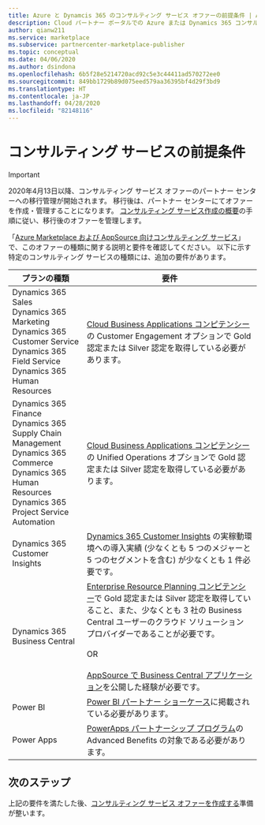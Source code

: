 ```yaml
---
title: Azure と Dynamcis 365 のコンサルティング サービス オファーの前提条件 | Azure Marketplace
description: Cloud パートナー ポータルでの Azure または Dynamics 365 コンサルティング サービス オファーの前提条件。
author: qianw211
ms.service: marketplace
ms.subservice: partnercenter-marketplace-publisher
ms.topic: conceptual
ms.date: 04/06/2020
ms.author: dsindona
ms.openlocfilehash: 6b5f28e5214720acd92c5e3c44411ad570272ee0
ms.sourcegitcommit: 849bb1729b89d075eed579aa36395bf4d29f3bd9
ms.translationtype: HT
ms.contentlocale: ja-JP
ms.lasthandoff: 04/28/2020
ms.locfileid: "82148116"
---
```

# <a name="consulting-service-prerequisites"></a>コンサルティング サービスの前提条件

>[!Important]
>2020年4月13日以降、コンサルティング サービス オファーのパートナー センターへの移行管理が開始されます。 移行後は、パートナー センターにてオファーを作成・管理することになります。 [コンサルティング サービス作成の概要](https://docs.microsoft.com/azure/marketplace/partner-center-portal/create-consulting-service-offer)の手順に従い、移行後のオファーを管理します。

「[Azure Marketplace および AppSource 向けコンサルティング サービス](../../consulting-services.md)」で、このオファーの種類に関する説明と要件を確認してください。  以下に示す特定のコンサルティング サービスの種類には、追加の要件があります。

| プランの種類 | 要件 |
|---------|---------|
| Dynamics 365 Sales <br> Dynamics 365 Marketing <br> Dynamics 365 Customer Service <br> Dynamics 365 Field Service <br> Dynamics 365 Human Resources |   [Cloud Business Applications コンピテンシー](https://partner.microsoft.com/membership/cloud-business-applications-competency)の Customer Engagement オプションで Gold 認定または Silver 認定を取得している必要があります。    | 
| Dynamics 365 Finance <br> Dynamics 365 Supply Chain Management <br> Dynamics 365 Commerce <br> Dynamics 365 Human Resources <br> Dynamics 365 Project Service Automation |  [Cloud Business Applications コンピテンシー](https://partner.microsoft.com/membership/cloud-business-applications-competency)の Unified Operations オプションで Gold 認定または Silver 認定を取得している必要があります。       |
| Dynamics 365 Customer Insights | [Dynamics 365 Customer Insights](https://dynamics.microsoft.com/ai/customer-insights/) の実稼動環境への導入実績 (少なくとも 5 つのメジャーと 5 つのセグメントを含む) が少なくとも 1 件必要です。 |
| Dynamics 365 Business Central | [Enterprise Resource Planning コンピテンシー](https://partner.microsoft.com/membership/enterprise-resource-planning-competency)で Gold 認定または Silver 認定を取得していること、また、少なくとも 3 社の Business Central ユーザーのクラウド ソリューション プロバイダーであることが必要です。 <br> <br> OR <br> <br> [AppSource で Business Central アプリケーション](https://appsource.microsoft.com/)を公開した経験が必要です。 |
| Power BI | [Power BI パートナー ショーケース](https://powerbi.microsoft.com/partner-showcase/?term=&country=&industry=&department=)に掲載されている必要があります。|
|Power Apps | [PowerApps パートナーシップ プログラム](https://aka.ms/PowerAppsPartner)の Advanced Benefits の対象である必要があります。 |

## <a name="next-steps"></a>次のステップ

上記の要件を満たした後、[コンサルティング サービス オファーを作成する](./cpp-consulting-service-create-offer.md)準備が整います。
